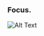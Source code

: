 ### Focus.

![Alt Text](https://camo.githubusercontent.com/a5c7536d38c5a50411dd9bdc1d767097075cc5519b62ea2ea0422e3655920d64/68747470733a2f2f6d656469612e67697068792e636f6d2f6d656469612f4e4b457439656c5135635236382f736f757263652e676966)
